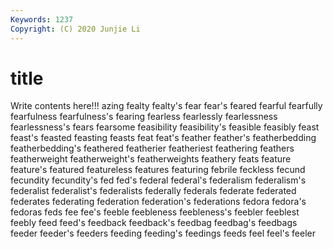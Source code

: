 ```yaml
---
Keywords: 1237
Copyright: (C) 2020 Junjie Li
---
```


# title

Write contents here!!!
azing
fealty 
fealty's 
fear 
fear's 
feared 
fearful 
fearfully 
fearfulness 
fearfulness's 
fearing
fearless 
fearlessly 
fearlessness 
fearlessness's 
fears 
fearsome 
feasibility 
feasibility's 
feasible 
feasibly
feast 
feast's 
feasted 
feasting 
feasts 
feat 
feat's 
feather 
feather's 
featherbedding
featherbedding's 
feathered 
featherier 
featheriest 
feathering 
feathers 
featherweight 
featherweight's 
featherweights 
feathery
feats 
feature 
feature's 
featured 
featureless 
features 
featuring 
febrile 
feckless 
fecund
fecundity 
fecundity's 
fed 
fed's 
federal 
federal's 
federalism 
federalism's 
federalist 
federalist's
federalists 
federally 
federals 
federate 
federated 
federates 
federating 
federation 
federation's 
federations
fedora 
fedora's 
fedoras 
feds 
fee 
fee's 
feeble 
feebleness 
feebleness's 
feebler
feeblest 
feebly 
feed 
feed's 
feedback 
feedback's 
feedbag 
feedbag's 
feedbags 
feeder
feeder's 
feeders 
feeding 
feeding's 
feedings 
feeds 
feel 
feel's 
feeler 
